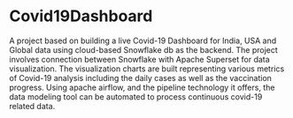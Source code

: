 # Covid19Dashboard
A project based on building a live Covid-19 Dashboard for India, USA and Global data using cloud-based Snowflake db as the backend.
The project involves connection between Snowflake with Apache Superset for data visualization. 
The visualization charts are built representing various metrics of Covid-19 analysis including the daily cases as well as the vaccination progress.
Using apache airflow, and the pipeline technology it offers, the data modeling tool can be automated to process continuous covid-19 related data.

